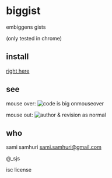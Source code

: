 biggist
=======

embiggens gists

(only tested in chrome)


install
-------

[right here](raw/master/biggist.user.js)


see
---

mouse over: ![code is big onmouseover](raw/master/over.png "embiggened")

mouse out: ![author & revision as normal](raw/master/out.png "normal")


who
---

sami samhuri <sami.samhuri@gmail.com>

@_sjs

isc license

